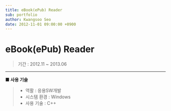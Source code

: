 ```yaml
---
title: eBook(ePub) Reader
sub: portfolio
author: Kwangsoo Seo
date: 2012-11-01 09:00:00 +0900
---
```


# eBook(ePub) Reader
> 기간 : 2012.11 ~ 2013.06

---

**■ 사용 기술**

>  * 역활 : 응용SW개발
>  * 시스템 환경 : Windows
>  * 사용 기술 : C++

